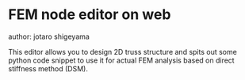 # FEM node editor on web

author: jotaro shigeyama

This editor allows you to design 2D truss structure and spits out some python code snippet to use it for actual FEM analysis based on direct stiffness method (DSM).